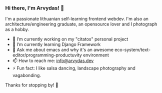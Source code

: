 ### Hi there, I'm Arvydas! 👋

I'm a passionate lithuanian self-learning frontend webdev. 
I'm also an architecture/engineering graduate, an opensource lover and I photograph as a hobby. 

- 🔭 I’m currently working on my "citatos" personal project
- 🌱 I’m currently learning Django Framework
- 💬 Ask me about emacs and why it's an awesome eco-system/text-editor/programming-productuvity environment
- 📫 How to reach me: info@arvydas.dev
- ⚡ Fun fact: I like salsa dancing, landscape photography and vagabonding.

Thanks for stopping by! 🙏 
